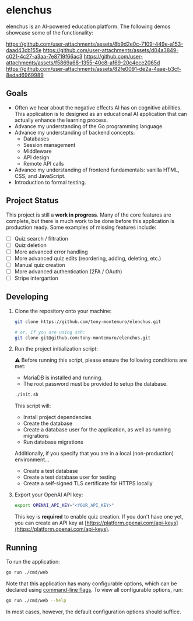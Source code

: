# elenchus

elenchus is an AI-powered education platform. The following demos showcase some of the functionality:

https://github.com/user-attachments/assets/8b9d2e0c-7109-449e-a153-daad43cb155e
https://github.com/user-attachments/assets/d04a3849-c021-4c27-a3aa-7e8719f66ac3
https://github.com/user-attachments/assets/f5869a68-1355-40c8-af69-20c4ece2065d
https://github.com/user-attachments/assets/82fe0091-de2a-4aae-b3cf-8edad6969989

## Goals

- Often we hear about the negative effects AI has on cognitive abilities. This application is to designed as an educational AI application that can actually enhance the learning process.
- Advance my understanding of the Go programming language.
- Advance my understanding of backend concepts: 
   - Databases 
   - Session management 
   - Middleware 
   - API design
   - Remote API calls
- Advance my understanding of frontend fundamentals: vanilla HTML, CSS, and JavaScript.
- Introduction to formal testing.

## Project Status

This project is still a **work in progress**. Many of the core features are complete, but there is much work to be done before this application is production ready. Some examples of missing features include:

- [ ] Quiz search / filtration
- [ ] Quiz deletion
- [ ] More advanced error handling
- [ ] More advanced quiz edits (reordering, adding, deleting, etc.)
- [ ] Manual quiz creation
- [ ] More advanced authentication (2FA / OAuth)
- [ ] Stripe intergartion

## Developing

1. Clone the repository onto your machine:

    ```bash
    git clone https://github.com/tony-montemuro/elenchus.git

    # or, if you are using ssh:
    git clone git@github.com:tony-montemuro/elenchus.git
    ```

2. Run the project initialization script:

   ⚠️ Before running this script, please ensure the following conditions are met:

   - MariaDB is installed and running.
   - The root password must be provided to setup the database.

   ```bash
   ./init.sh
   ```

    This script will:

    - Install project dependencies
    - Create the database
    - Create a database user for the application, as well as running migrations
    - Run database migrations

    Additionally, if you specify that you are in a local (non-production) environment...

    - Create a test database
    - Create a test database user for testing
    - Create a self-signed TLS certificate for HTTPS locally

3. Export your OpenAI API key:

   ```bash
   export OPENAI_API_KEY="<YOUR_API_KEY>"
   ```

   This key is **required** to enable quiz creation. If you don't have one yet, you can create an API key at [https://platform.openai.com/api-keys](https://platform.openai.com/api-keys).

## Running

To run the application:

```bash
go run ./cmd/web
```

Note that this application has many configurable options, which can be declared using [command-line flags](https://pkg.go.dev/flag). To view all configurable options, run:

```bash
go run ./cmd/web --help
```

In most cases, however, the default configuration options should suffice.
